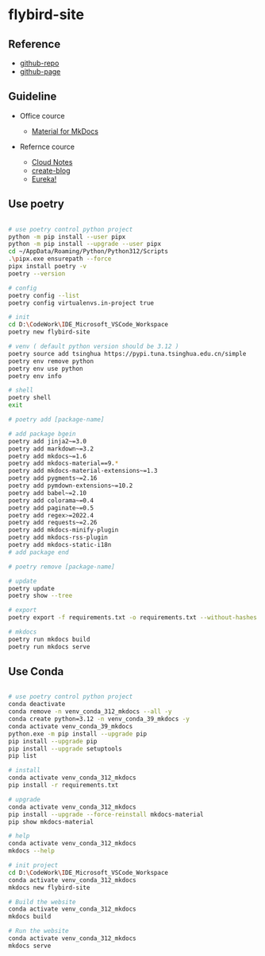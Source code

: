 # flybird-site

## Reference

- [github-repo](https://github.com/tishenme/flybird-site)
- [github-page](https://tishenme.github.io/flybird-site)

## Guideline

- Office cource

  - [Material for MkDocs](https://squidfunk.github.io/mkdocs-material/getting-started/)

- Refernce cource

  - [Cloud Notes](https://notes.lzwang.ltd/Python/)
  - [create-blog](https://github.com/mkdocs-material/create-blog/blob/main/mkdocs.yml)
  - [Eureka!](http://www.cuishuaiwen.com:8000/zh/PROJECT/TECH-BLOG/mkdocs_and_material/)

## Use poetry

```bash

# use poetry control python project
python -m pip install --user pipx
python -m pip install --upgrade --user pipx
cd ~/AppData/Roaming/Python/Python312/Scripts
.\pipx.exe ensurepath --force
pipx install poetry -v
poetry --version

# config
poetry config --list
poetry config virtualenvs.in-project true

# init
cd D:\CodeWork\IDE_Microsoft_VSCode_Workspace
poetry new flybird-site

# venv ( default python version should be 3.12 )
poetry source add tsinghua https://pypi.tuna.tsinghua.edu.cn/simple
poetry env remove python
poetry env use python
poetry env info

# shell
poetry shell
exit

# poetry add [package-name]

# add package bgein
poetry add jinja2~=3.0
poetry add markdown~=3.2
poetry add mkdocs~=1.6
poetry add mkdocs-material==9.*
poetry add mkdocs-material-extensions~=1.3
poetry add pygments~=2.16
poetry add pymdown-extensions~=10.2
poetry add babel~=2.10
poetry add colorama~=0.4
poetry add paginate~=0.5
poetry add regex>=2022.4
poetry add requests~=2.26
poetry add mkdocs-minify-plugin
poetry add mkdocs-rss-plugin
poetry add mkdocs-static-i18n
# add package end

# poetry remove [package-name]

# update
poetry update
poetry show --tree

# export
poetry export -f requirements.txt -o requirements.txt --without-hashes

# mkdocs
poetry run mkdocs build
poetry run mkdocs serve

```

## Use Conda

```bash

# use poetry control python project
conda deactivate
conda remove -n venv_conda_312_mkdocs --all -y
conda create python=3.12 -n venv_conda_39_mkdocs -y
conda activate venv_conda_39_mkdocs
python.exe -m pip install --upgrade pip
pip install --upgrade pip
pip install --upgrade setuptools
pip list

# install
conda activate venv_conda_312_mkdocs
pip install -r requirements.txt

# upgrade
conda activate venv_conda_312_mkdocs
pip install --upgrade --force-reinstall mkdocs-material
pip show mkdocs-material

# help
conda activate venv_conda_312_mkdocs
mkdocs --help

# init project
cd D:\CodeWork\IDE_Microsoft_VSCode_Workspace
conda activate venv_conda_312_mkdocs
mkdocs new flybird-site

# Build the website
conda activate venv_conda_312_mkdocs
mkdocs build

# Run the website
conda activate venv_conda_312_mkdocs
mkdocs serve

```
